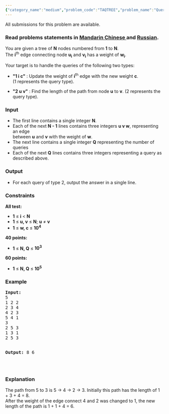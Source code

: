 ```yaml
---
{"category_name":"medium","problem_code":"TAQTREE","problem_name":"Queries On Tree","languages_supported":{"0":"ADA","1":"ASM","2":"BASH","3":"BF","4":"C","5":"C99 strict","6":"CAML","7":"CLOJ","8":"CLPS","9":"CPP 4.3.2","10":"CPP 4.9.2","11":"CPP14","12":"CS2","13":"D","14":"ERL","15":"FORT","16":"FS","17":"GO","18":"HASK","19":"ICK","20":"ICON","21":"JAVA","22":"JS","23":"LISP clisp","24":"LISP sbcl","25":"LUA","26":"NEM","27":"NICE","28":"NODEJS","29":"PAS fpc","30":"PAS gpc","31":"PERL","32":"PERL6","33":"PHP","34":"PIKE","35":"PRLG","36":"PYTH","37":"PYTH 3.4","38":"RUBY","39":"SCALA","40":"SCM guile","41":"SCM qobi","42":"ST","43":"TCL","44":"TEXT","45":"WSPC"},"max_timelimit":2,"source_sizelimit":50000,"problem_author":"tuananh93","problem_tester":"stzgd","date_added":"6-12-2014","tags":{"0":"dfs","1":"hld","2":"ltime19","3":"medium","4":"tuananh93"},"editorial_url":"http://discuss.codechef.com/problems/TAQTREE","time":{"view_start_date":1419755400,"submit_start_date":1419755400,"visible_start_date":1419755400,"end_date":1735669800},"layout":"problem"}
---
```

<span class="solution-visible-txt">All submissions for this problem are available.</span><h3> Read problems statements in <a target="_blank" href="http://www.codechef.com/download/translated/LTIME19/mandarin/TAQTREE.pdf">Mandarin Chinese </a> and <a target="_blank" href="http://www.codechef.com/download/translated/LTIME19/russian/TAQTREE.pdf">Russian</a>.</h3>
<p>You are given a tree of <b>N</b> nodes numbered from <b>1</b> to <b>N</b>.<br />
The <b>i</b><sup>th</sup> edge connecting node <b>u<sub>i</sub></b> and <b>v<sub>i</sub></b> has a weight of <b>w<sub>i</sub></b>.
</p>
<p>
Your target is to handle the queries of the following two types:</p>
<ul>
<li>
  <b>"1 i c"</b> : Update the weight of <b>i</b><sup>th</sup> edge with the new weight <b>c</b>.<br />
  (1 represents the query type).</li>
<p> </p>
<li>
  <b>"2 u v"</b> : Find the length of the path from node <b>u</b> to <b>v</b>. (2 represents the query type).</li>
</ul>

<h3>Input</h3>
<ul>
<li>The first line contains a single integer <b>N</b>.</li>
<li>Each of the next <b>N - 1</b> lines contains three integers <b>u v w</b>, representing an edge<br />
  between <b>u</b> and <b>v</b> with the weight of <b>w</b>.</li>
<li>The next line contains a single integer <b>Q</b> representing the number of queries</li>
<li>Each of the next <b>Q</b> lines contains three integers representing a query as described above.</li>
</ul>
<h3>Output</h3>
<ul>
<li>For each query of type 2, output the answer in a single line.</li>
</ul>
<h3>Constraints</h3>
<p><b>All test:</b></p>
<ul>
<li><b>1</b> ≤ <b>i</b> &lt; <b>N</b></li>
<li><b>1</b> ≤ <b>u, v</b> ≤ <b>N</b>; <b>u</b> ≠ <b>v</b></li>
<li><b>1</b> ≤ <b>w, c</b> ≤ <b>10<sup>4</sup></b></li>
</ul>

<p><b>40 points:</b></p>
<ul>
<li><b>1</b> ≤ <b>N, Q</b> ≤ <b>10<sup>3</sup></b></li>
</ul>

<p><b>60 points:</b></p>
<ul>
<li><b>1</b> ≤ <b>N, Q</b> ≤ <b>10<sup>5</sup></b></li>
</ul>

<h3>Example</h3>
<pre><b>Input:</b>
5
1 2 2
2 3 4
4 2 3
5 4 1
3
2 5 3
1 3 1
2 5 3

<b>Output:</b>
8
6

</pre><h3>Explanation</h3>
<p>The path from 5 to 3 is 5 -> 4 -> 2 -> 3. Initially this path has the length of 1 + 3 + 4 = 8.<br />
After the weight of the edge connect 4 and 2 was changed to 1, the new length of the path is 1 + 1 + 4 = 6.</p>
